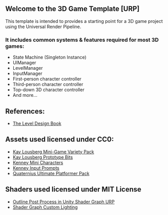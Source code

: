 ## Welcome to the 3D Game Template [URP]
This template is intended to provides a starting point for a 3D game project using the Universal Render Pipeline.

### It includes common systems & features required for most 3D games:
- State Machine (Singleton Instance)
- UIManager
- LevelManager
- InputManager
- First-person character controller
- Third-person character controller
- Top-down 3D character controller
- And more...

## References:
- [The Level Design Book](https://book.leveldesignbook.com/)

## Assets used licensed under CC0:
- [Kay Lousberg Mini-Game Variety Pack](https://kaylousberg.itch.io/kay-kit-mini-game-variety-pack)
- [Kay Lousberg Prototype Bits](https://kaylousberg.itch.io/prototype-bits)
- [Kenney Mini Characters](https://www.kenney.nl/assets/mini-characters-1)
- [Kenney Input Prompts](https://kenney.nl/assets/input-prompts)
- [Quaternius Ultimate Platformer Pack](https://quaternius.itch.io/ultimate-platformer-pack)

## Shaders used licensed under MIT License
- [Outline Post Process in Unity Shader Graph URP](https://github.com/daniel-ilett/shaders-fullscreen-outlines)
- [Shader Graph Custom Lighting](https://github.com/Cyanilux/URP_ShaderGraphCustomLighting)